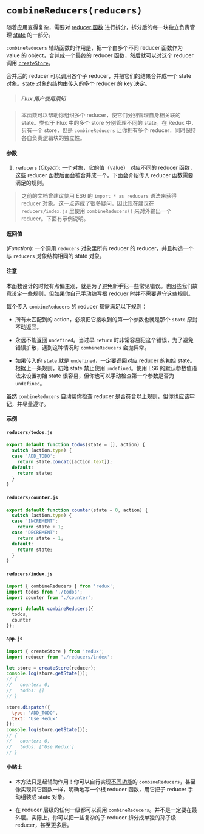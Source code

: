 # `combineReducers(reducers)`

随着应用变得复杂，需要对 [reducer 函数](../Glossary.md#reducer) 进行拆分，拆分后的每一块独立负责管理 [state](../Glossary.md#state) 的一部分。

`combineReducers` 辅助函数的作用是，把一个由多个不同 reducer 函数作为 value 的 object，合并成一个最终的 reducer 函数，然后就可以对这个 reducer 调用 [`createStore`](createStore.md)。

合并后的 reducer 可以调用各个子 reducer，并把它们的结果合并成一个 state 对象。state 对象的结构由传入的多个 reducer 的 key 决定。

> ##### Flux 用户使用须知

> 本函数可以帮助你组织多个 reducer，使它们分别管理自身相关联的 state。类似于 Flux 中的多个 store 分别管理不同的 state。在 Redux 中，只有一个 store，但是 `combineReducers` 让你拥有多个 reducer，同时保持各自负责逻辑块的独立性。

#### 参数

1. `reducers` (*Object*): 一个对象，它的值（value） 对应不同的 reducer 函数，这些 reducer 函数后面会被合并成一个。下面会介绍传入 reducer 函数需要满足的规则。

> 之前的文档曾建议使用 ES6 的 `import * as reducers` 语法来获得 reducer 对象。这一点造成了很多疑问，因此现在建议在 `reducers/index.js` 里使用 `combineReducers()` 来对外输出一个 reducer。下面有示例说明。

#### 返回值

(*Function*): 一个调用 `reducers` 对象里所有 reducer 的 reducer，并且构造一个与 `reducers` 对象结构相同的 state 对象。

#### 注意

本函数设计的时候有点偏主观，就是为了避免新手犯一些常见错误。也因些我们故意设定一些规则，但如果你自己手动编写根 redcuer 时并不需要遵守这些规则。

每个传入 `combineReducers` 的 reducer 都需满足以下规则：

* 所有未匹配到的 action，必须把它接收到的第一个参数也就是那个 `state` 原封不动返回。

* 永远不能返回 `undefined`。当过早 `return` 时非常容易犯这个错误，为了避免错误扩散，遇到这种情况时 `combineReducers` 会抛异常。

* 如果传入的 `state` 就是 `undefined`，一定要返回对应 reducer 的初始 state。根据上一条规则，初始 state 禁止使用 `undefined`。使用 ES6 的默认参数值语法来设置初始 state 很容易，但你也可以手动检查第一个参数是否为 `undefined`。

虽然 `combineReducers` 自动帮你检查 reducer 是否符合以上规则，但你也应该牢记，并尽量遵守。

#### 示例

#### `reducers/todos.js`

```js
export default function todos(state = [], action) {
  switch (action.type) {
  case 'ADD_TODO':
    return state.concat([action.text]);
  default:
    return state;
  }
}
```

#### `reducers/counter.js`

```js
export default function counter(state = 0, action) {
  switch (action.type) {
  case 'INCREMENT':
    return state + 1;
  case 'DECREMENT':
    return state - 1;
  default:
    return state;
  }
}
```

#### `reducers/index.js`

```js
import { combineReducers } from 'redux';
import todos from './todos';
import counter from './counter';

export default combineReducers({
  todos,
  counter
});
```

#### `App.js`

```js
import { createStore } from 'redux';
import reducer from './reducers/index';

let store = createStore(reducer);
console.log(store.getState());
// {
//   counter: 0,
//   todos: []
// }

store.dispatch({
  type: 'ADD_TODO',
  text: 'Use Redux'
});
console.log(store.getState());
// {
//   counter: 0,
//   todos: ['Use Redux']
// }
```

#### 小贴士

* 本方法只是起辅助作用！你可以自行实现[不同功能](https://github.com/acdlite/reduce-reducers)的 `combineReducers`，甚至像实现其它函数一样，明确地写一个根 reducer 函数，用它把子 reducer 手动组装成 state 对象。

* 在 reducer 层级的任何一级都可以调用 `combineReducers`。并不是一定要在最外层。实际上，你可以把一些复杂的子 reducer 拆分成单独的孙子级 reducer，甚至更多层。
